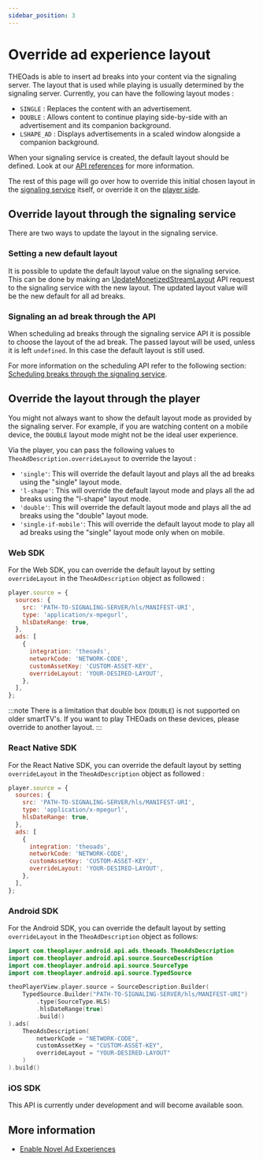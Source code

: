 ```yaml
---
sidebar_position: 3
---
```


# Override ad experience layout

THEOads is able to insert ad breaks into your content via the signaling server. The layout that is used while playing is
usually determined by the signaling server. Currently, you can have the following layout modes :

- `SINGLE` : Replaces the content with an advertisement.
- `DOUBLE` : Allows content to continue playing side-by-side with an advertisement and its companion background.
- `LSHAPE_AD` : Displays advertisements in a scaled window alongside a companion background.

When your signaling service is created, the default layout should be defined. Look at our [API references](/theoads/api/signaling/create-monetized-stream/) for more information.

The rest of this page will go over how to override this initial chosen layout in the [signaling service](#override-layout-through-the-signaling-service) itself,
or override it on the [player side](#override-the-layout-through-the-player).

## Override layout through the signaling service

There are two ways to update the layout in the signaling service.

### Setting a new default layout

It is possible to update the default layout value on the signaling service. This can be done by making an [UpdateMonetizedStreamLayout](/theoads/api/signaling/update-monetized-stream-layout/)
API request to the signaling service with the new layout.
The updated layout value will be the new default for all ad breaks.

### Signaling an ad break through the API

When scheduling ad breaks through the signaling service API it is possible to choose the layout of the ad break.
The passed layout will be used, unless it is left `undefined`. In this case the default layout is still used.

For more information on the scheduling API refer to the following section: [Scheduling breaks through the signaling service](/theoads/how-to-guides/scheduling-breaks/#using-the-signaling-service-rest-api).

## Override the layout through the player

You might not always want to show the default layout mode as provided by the signaling server. For example, if you are watching
content on a mobile device, the `DOUBLE` layout mode might not be the ideal user experience.

Via the player, you can pass the following values to `TheoAdDescription.overrideLayout` to override the layout :

- `'single'`: This will override the default layout and plays all the ad breaks using the "single" layout mode.
- `'l-shape'`: This will override the default layout mode and plays all the ad breaks using the "l-shape" layout mode.
- `'double'`: This will override the default layout mode and plays all the ad breaks using the "double" layout mode.
- `'single-if-mobile'`: This will override the default layout mode to play all ad breaks using the "single" layout mode only when on mobile.

### Web SDK

For the Web SDK, you can override the default layout by setting `overrideLayout` in the `TheoAdDescription` object as followed :

```javascript
player.source = {
  sources: {
    src: 'PATH-TO-SIGNALING-SERVER/hls/MANIFEST-URI',
    type: 'application/x-mpegurl',
    hlsDateRange: true,
  },
  ads: [
    {
      integration: 'theoads',
      networkCode: 'NETWORK-CODE',
      customAssetKey: 'CUSTOM-ASSET-KEY',
      overrideLayout: 'YOUR-DESIRED-LAYOUT',
    },
  ],
};
```

:::note
There is a limitation that double box (`DOUBLE`) is not supported on older smartTV's. If you want to play THEOads on these devices, please override to another layout.
:::

### React Native SDK

For the React Native SDK, you can override the default layout by setting `overrideLayout` in the `TheoAdDescription` object as followed :

```javascript
player.source = {
  sources: {
    src: 'PATH-TO-SIGNALING-SERVER/hls/MANIFEST-URI',
    type: 'application/x-mpegurl',
    hlsDateRange: true,
  },
  ads: [
    {
      integration: 'theoads',
      networkCode: 'NETWORK-CODE',
      customAssetKey: 'CUSTOM-ASSET-KEY',
      overrideLayout: 'YOUR-DESIRED-LAYOUT',
    },
  ],
};
```

### Android SDK

For the Android SDK, you can override the default layout by setting `overrideLayout` in the `TheoAdDescription` object as follows:

```kotlin
import com.theoplayer.android.api.ads.theoads.TheoAdsDescription
import com.theoplayer.android.api.source.SourceDescription
import com.theoplayer.android.api.source.SourceType
import com.theoplayer.android.api.source.TypedSource

theoPlayerView.player.source = SourceDescription.Builder(
    TypedSource.Builder("PATH-TO-SIGNALING-SERVER/hls/MANIFEST-URI")
        .type(SourceType.HLS)
        .hlsDateRange(true)
        .build()
).ads(
    TheoAdsDescription(
        networkCode = "NETWORK-CODE",
        customAssetKey = "CUSTOM-ASSET-KEY",
        overrideLayout = "YOUR-DESIRED-LAYOUT"
    )
).build()
```

### iOS SDK

This API is currently under development and will become available soon.

## More information

- [Enable Novel Ad Experiences](https://www.theoplayer.com/product/theoads/)
